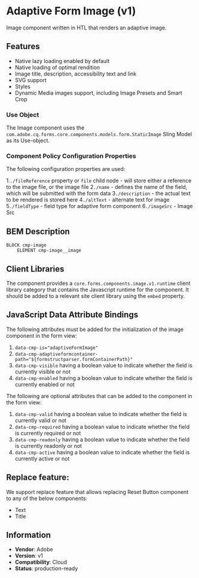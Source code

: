 <!--
Copyright 2022 Adobe

Licensed under the Apache License, Version 2.0 (the "License");
you may not use this file except in compliance with the License.
You may obtain a copy of the License at

    http://www.apache.org/licenses/LICENSE-2.0

Unless required by applicable law or agreed to in writing, software
distributed under the License is distributed on an "AS IS" BASIS,
WITHOUT WARRANTIES OR CONDITIONS OF ANY KIND, either express or implied.
See the License for the specific language governing permissions and
limitations under the License.
-->
Adaptive Form Image (v1)
====
Image component written in HTL that renders an adaptive image.

## Features
* Native lazy loading enabled by default
* Native loading of optimal rendition
* Image title, description, accessibility text and link
* SVG support
* Styles
* Dynamic Media images support, including Image Presets and Smart Crop

### Use Object
The Image component uses the `com.adobe.cq.forms.core.components.models.form.StaticImage` Sling Model as its Use-object.

### Component Policy Configuration Properties
The following configuration properties are used:

1.`./fileReference` property or `file` child node - will store either a reference to the image file, or the image file
2`./name` - defines the name of the field, which will be submitted with the form data
3`./description` - the actual text to be rendered is stored here
4`./altText` - alternate text for image
5`./fieldType` - field type for adaptive form component
6`./imageSrc` - Image Src

## BEM Description
```
BLOCK cmp-image
    ELEMENT cmp-image__image
```

## Client Libraries
The component provides a `core.forms.components.image.v1.runtime` client library category that contains the Javascript runtime for the component. 
It should be added to a relevant site client library using the `embed` property.

## JavaScript Data Attribute Bindings

The following attributes must be added for the initialization of the image component in the form view:  
 1. `data-cmp-is="adaptiveFormImage"`
 2. `data-cmp-adaptiveformcontainer-path="${formstructparser.formContainerPath}"`
 3. `data-cmp-visible` having a boolean value to indicate whether the field is currently visible or not
 4. `data-cmp-enabled` having a boolean value to indicate whether the field is currently enabled or not

The following are optional attributes that can be added to the component in the form view:
1. `data-cmp-valid` having a boolean value to indicate whether the field is currently valid or not
2. `data-cmp-required` having a boolean value to indicate whether the field is currently required or not
3. `data-cmp-readonly` having a boolean value to indicate whether the field is currently readonly or not
4. `data-cmp-active` having a boolean value to indicate whether the field is currently active or not

## Replace feature:
We support replace feature that allows replacing Reset Button component to any of the below components:

* Text
* Title
 
## Information
* **Vendor**: Adobe
* **Version**: v1
* **Compatibility**: Cloud
* **Status**: production-ready